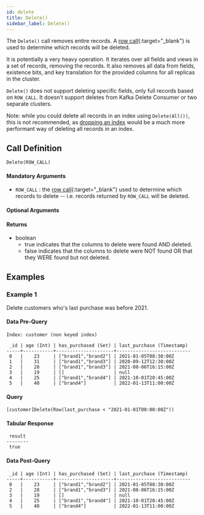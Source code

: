 ```yaml
---
id: delete
title: Delete()
sidebar_label: Delete()
---
```


The `Delete()` call removes entire records. A [row call](/pql-guide/pql#row-calls){:target="_blank"} is used to determine which records will be deleted.

It is potentially a very heavy operation. It iterates over all fields and views in a set of records, removing the records. It also removes  all data from fields, existence bits, and key translation for the provided columns for all replicas in the cluster.

`Delete()` does not support deleting specific fields, only full records based on `ROW_CALL`. It doesn’t support deletes from Kafka Delete Consumer or two separate clusters.

Note: while you could delete all records in an index using `Delete(All())`, this is not recommended, as [dropping an index](/community/community-api/grpc-api#deleteindex) would be a much more performant way of deleting all records in an index.

## Call Definition
```
Delete(ROW_CALL)
```

#### Mandatory Arguments
- `ROW_CALL` : the [row call](/pql-guide/pql#row-calls){:target="_blank"} used to determine which records to delete -- i.e. records returned by `ROW_CALL` will be deleted.

#### Optional Arguments

#### Returns
 - boolean
    - true indicates that the columns to delete were found AND deleted.
    - false indicates that the columns to delete were NOT found OR that they WERE found but not deleted.

## Examples

### Example 1
Delete customers who's last purchase was before 2021.

#### Data Pre-Query
```
Index: customer (non keyed index)

 _id | age (Int) | has_purchased (Set) | last_purchase (Timestamp)
-----+-----------+---------------------+---------------------------
 0   |    23     | ["brand1","brand2"] | 2021-01-05T08:30:00Z
 1   |    31     | ["brand1","brand3"] | 2020-09-12T12:30:00Z
 2   |    28     | ["brand1","brand3"] | 2021-08-06T16:15:00Z
 3   |    19     | []                  | null
 4   |    25     | ["brand1","brand4"] | 2021-10-01T20:45:00Z
 5   |    40     | ["brand4"]          | 2022-01-13T11:00:00Z
```

#### Query
```
[customer]Delete(Row(last_purchase < "2021-01-01T00:00:00Z"))
```
#### Tabular Response
```
 result
--------
 true
```
#### Data Post-Query
```
 _id | age (Int) | has_purchased (Set) | last_purchase (Timestamp)
-----+-----------+---------------------+---------------------------
 0   |    23     | ["brand1","brand2"] | 2021-01-05T08:30:00Z
 2   |    28     | ["brand1","brand3"] | 2021-08-06T16:15:00Z
 3   |    19     | []                  | null
 4   |    25     | ["brand1","brand4"] | 2021-10-01T20:45:00Z
 5   |    40     | ["brand4"]          | 2022-01-13T11:00:00Z
```
